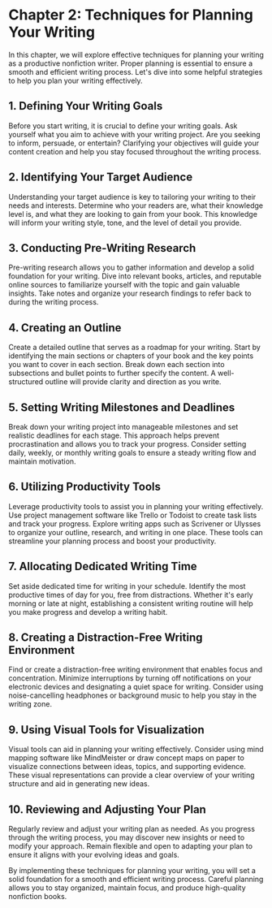 Chapter 2: Techniques for Planning Your Writing
===============================================

In this chapter, we will explore effective techniques for planning your writing as a productive nonfiction writer. Proper planning is essential to ensure a smooth and efficient writing process. Let's dive into some helpful strategies to help you plan your writing effectively.

**1. Defining Your Writing Goals**
----------------------------------

Before you start writing, it is crucial to define your writing goals. Ask yourself what you aim to achieve with your writing project. Are you seeking to inform, persuade, or entertain? Clarifying your objectives will guide your content creation and help you stay focused throughout the writing process.

**2. Identifying Your Target Audience**
---------------------------------------

Understanding your target audience is key to tailoring your writing to their needs and interests. Determine who your readers are, what their knowledge level is, and what they are looking to gain from your book. This knowledge will inform your writing style, tone, and the level of detail you provide.

**3. Conducting Pre-Writing Research**
--------------------------------------

Pre-writing research allows you to gather information and develop a solid foundation for your writing. Dive into relevant books, articles, and reputable online sources to familiarize yourself with the topic and gain valuable insights. Take notes and organize your research findings to refer back to during the writing process.

**4. Creating an Outline**
--------------------------

Create a detailed outline that serves as a roadmap for your writing. Start by identifying the main sections or chapters of your book and the key points you want to cover in each section. Break down each section into subsections and bullet points to further specify the content. A well-structured outline will provide clarity and direction as you write.

**5. Setting Writing Milestones and Deadlines**
-----------------------------------------------

Break down your writing project into manageable milestones and set realistic deadlines for each stage. This approach helps prevent procrastination and allows you to track your progress. Consider setting daily, weekly, or monthly writing goals to ensure a steady writing flow and maintain motivation.

**6. Utilizing Productivity Tools**
-----------------------------------

Leverage productivity tools to assist you in planning your writing effectively. Use project management software like Trello or Todoist to create task lists and track your progress. Explore writing apps such as Scrivener or Ulysses to organize your outline, research, and writing in one place. These tools can streamline your planning process and boost your productivity.

**7. Allocating Dedicated Writing Time**
----------------------------------------

Set aside dedicated time for writing in your schedule. Identify the most productive times of day for you, free from distractions. Whether it's early morning or late at night, establishing a consistent writing routine will help you make progress and develop a writing habit.

**8. Creating a Distraction-Free Writing Environment**
------------------------------------------------------

Find or create a distraction-free writing environment that enables focus and concentration. Minimize interruptions by turning off notifications on your electronic devices and designating a quiet space for writing. Consider using noise-cancelling headphones or background music to help you stay in the writing zone.

**9. Using Visual Tools for Visualization**
-------------------------------------------

Visual tools can aid in planning your writing effectively. Consider using mind mapping software like MindMeister or draw concept maps on paper to visualize connections between ideas, topics, and supporting evidence. These visual representations can provide a clear overview of your writing structure and aid in generating new ideas.

**10. Reviewing and Adjusting Your Plan**
-----------------------------------------

Regularly review and adjust your writing plan as needed. As you progress through the writing process, you may discover new insights or need to modify your approach. Remain flexible and open to adapting your plan to ensure it aligns with your evolving ideas and goals.

By implementing these techniques for planning your writing, you will set a solid foundation for a smooth and efficient writing process. Careful planning allows you to stay organized, maintain focus, and produce high-quality nonfiction books.
